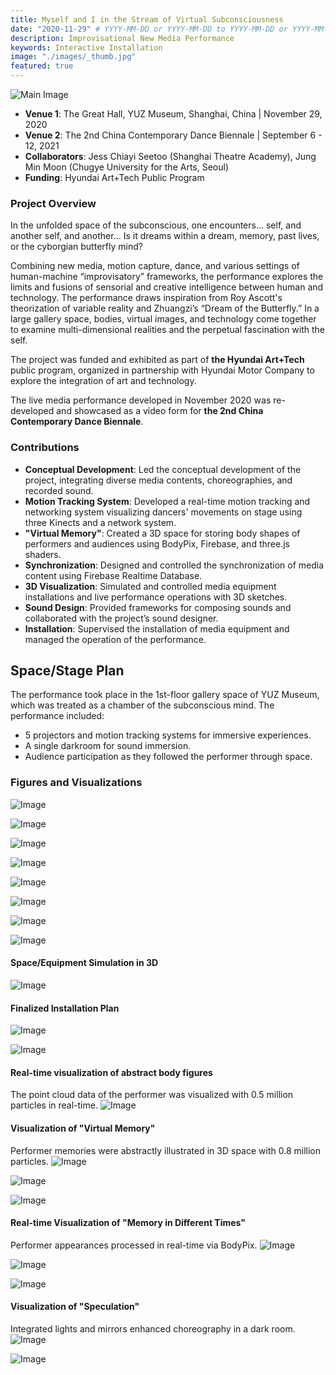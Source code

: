 ```yaml
---
title: Myself and I in the Stream of Virtual Subconsciousness
date: "2020-11-29" # YYYY-MM-DD or YYYY-MM-DD to YYYY-MM-DD or YYYY-MM-DD, YYYY-MM-DD, YYYY-MM-DD
description: Improvisational New Media Performance
keywords: Interactive Installation
image: "./images/_thumb.jpg"
featured: true
---
```


![Main Image](./images/_main.jpg)

- **Venue 1**: The Great Hall, YUZ Museum, Shanghai, China | November 29, 2020
- **Venue 2**: The 2nd China Contemporary Dance Biennale | September 6 - 12, 2021
- **Collaborators**: Jess Chiayi Seetoo (Shanghai Theatre Academy), Jung Min Moon (Chugye University for the Arts, Seoul)
- **Funding**: Hyundai Art+Tech Public Program

### Project Overview

In the unfolded space of the subconscious, one encounters... self, and another self, and another... Is it dreams within a dream, memory, past lives, or the cyborgian butterfly mind?

Combining new media, motion capture, dance, and various settings of human-machine “improvisatory” frameworks, the performance explores the limits and fusions of sensorial and creative intelligence between human and technology. The performance draws inspiration from Roy Ascott's theorization of variable reality and Zhuangzi’s “Dream of the Butterfly.” In a large gallery space, bodies, virtual images, and technology come together to examine multi-dimensional realities and the perpetual fascination with the self.

The project was funded and exhibited as part of **the Hyundai Art+Tech** public program, organized in partnership with Hyundai Motor Company to explore the integration of art and technology.

The live media performance developed in November 2020 was re-developed and showcased as a video form for **the 2nd China Contemporary Dance Biennale**.

### Contributions

- **Conceptual Development**: Led the conceptual development of the project, integrating diverse media contents, choreographies, and recorded sound.
- **Motion Tracking System**: Developed a real-time motion tracking and networking system visualizing dancers' movements on stage using three Kinects and a network system.
- **"Virtual Memory"**: Created a 3D space for storing body shapes of performers and audiences using BodyPix, Firebase, and three.js shaders.
- **Synchronization**: Designed and controlled the synchronization of media content using Firebase Realtime Database.
- **3D Visualization**: Simulated and controlled media equipment installations and live performance operations with 3D sketches.
- **Sound Design**: Provided frameworks for composing sounds and collaborated with the project’s sound designer.
- **Installation**: Supervised the installation of media equipment and managed the operation of the performance.

## Space/Stage Plan

The performance took place in the 1st-floor gallery space of YUZ Museum, which was treated as a chamber of the subconscious mind. The performance included:

- 5 projectors and motion tracking systems for immersive experiences.
- A single darkroom for sound immersion.
- Audience participation as they followed the performer through space.

### Figures and Visualizations

![Image](./images/myself-and-i-001.jpg)

![Image](./images/myself-and-i-002.jpg)

![Image](./images/myself-and-i-003.jpg)

![Image](./images/myself-and-i-004.jpg)

![Image](./images/myself-and-i-005.jpg)

![Image](./images/myself-and-i-006.jpg)

![Image](./images/myself-and-i-007.jpg)

![Image](./images/myself-and-i-008.jpg)

#### Space/Equipment Simulation in 3D

![Image](./images/myself-and-i-009.png)

#### Finalized Installation Plan

![Image](./images/myself-and-i-010.jpg)

![Image](./images/myself-and-i-011.jpg)

#### Real-time visualization of abstract body figures

The point cloud data of the performer was visualized with 0.5 million particles in real-time.
![Image](./images/myself-and-i-012.png)

#### Visualization of "Virtual Memory"

Performer memories were abstractly illustrated in 3D space with 0.8 million particles.
![Image](./images/myself-and-i-013.png)

![Image](./images/myself-and-i-014.png)

![Image](./images/myself-and-i-015.png)

#### Real-time Visualization of "Memory in Different Times"

Performer appearances processed in real-time via BodyPix.
![Image](./images/myself-and-i-016.jpg)

![Image](./images/myself-and-i-017.jpg)

![Image](./images/myself-and-i-018.jpg)

#### Visualization of "Speculation"

Integrated lights and mirrors enhanced choreography in a dark room.
![Image](./images/myself-and-i-019.jpg)

![Image](./images/myself-and-i-020.jpg)
